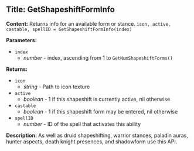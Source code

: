 ## Title: GetShapeshiftFormInfo

**Content:**
Returns info for an available form or stance.
`icon, active, castable, spellID = GetShapeshiftFormInfo(index)`

**Parameters:**
- `index`
  - *number* - index, ascending from 1 to `GetNumShapeshiftForms()`

**Returns:**
- `icon`
  - *string* - Path to icon texture
- `active`
  - *boolean* - 1 if this shapeshift is currently active, nil otherwise
- `castable`
  - *boolean* - 1 if this shapeshift form may be entered, nil otherwise
- `spellID`
  - *number* - ID of the spell that activates this ability

**Description:**
As well as druid shapeshifting, warrior stances, paladin auras, hunter aspects, death knight presences, and shadowform use this API.